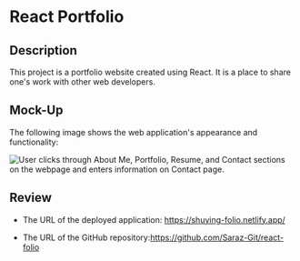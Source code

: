 # React Portfolio

## Description

This project is a portfolio website created using React. It is a place to share one's work with other web developers.

## Mock-Up

The following image shows the web application's appearance and functionality:

![User clicks through About Me, Portfolio, Resume, and Contact sections on the webpage and enters information on Contact page.](./public/demo-01.gif)

## Review

- The URL of the deployed application: https://shuying-folio.netlify.app/

- The URL of the GitHub repository:https://github.com/Saraz-Git/react-folio
